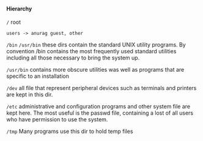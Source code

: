 
#### Hierarchy 


`/` root

`users -> anurag guest, other` 

`/bin` 
`/usr/bin` these dirs contain the standard UNIX utility programs. By convention /bin contains the most frequently used standard utilities including all those necessary to bring the system up.

`/usr/bin` contains more obscure utilities was well as programs that are specific to an installation

`/dev` all file that represent peripheral devices such as terminals and printers are kept in this dir.

`/etc` administrative and configuration programs and other system file are kept here. The most useful is the passwd file, containing a lost of all users who have permission to use the system.

`/tmp` Many programs use this dir to hold temp files


